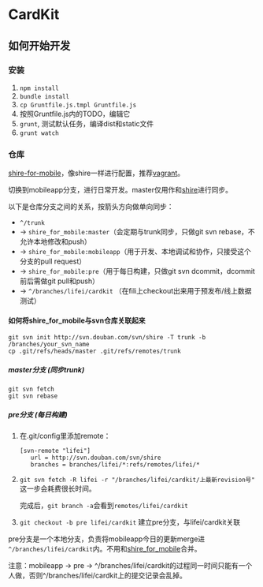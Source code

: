 
# CardKit

## 如何开始开发

### 安装

1. `npm install`
2. `bundle install`
3. `cp Gruntfile.js.tmpl Gruntfile.js`
4. 按照Gruntfile.js内的TODO，编辑它
5. `grunt`, 测试默认任务，编译dist和static文件
6. `grunt watch`

### 仓库

[shire-for-mobile](http://code.dapps.douban.com/shire_for_mobile)，像shire一样进行配置，推荐[vagrant](http://dou.bz/siv)。

切换到mobileapp分支，进行日常开发。master仅用作和[shire](http://svn.douban.com/svn/shire)进行同步。

以下是仓库分支之间的关系，按箭头方向做单向同步：

* `^/trunk` 
* -> `shire_for_mobile:master`（会定期与trunk同步，只做git svn rebase，不允许本地修改和push）
* -> `shire_for_mobile:mobileapp`（用于开发、本地调试和协作，只接受这个分支的pull request） 
* -> `shire_for_mobile:pre`（用于每日构建，只做git svn dcommit，dcommit前后需做git pull和push）
* -> `^/branches/lifei/cardkit` （在fili上checkout出来用于预发布/线上数据测试）

#### 如何将shire\_for\_mobile与svn仓库关联起来

```
git svn init http://svn.douban.com/svn/shire -T trunk -b /branches/your_svn_name
cp .git/refs/heads/master .git/refs/remotes/trunk
```

##### master分支 (同步trunk)

```
git svn fetch
git svn rebase
```

##### pre分支 (每日构建)

1. 在.git/config里添加remote：

    ```
    [svn-remote "lifei"]
       url = http://svn.douban.com/svn/shire
       branches = branches/lifei/*:refs/remotes/lifei/*
    ```

2. `git svn fetch -R lifei -r "/branches/lifei/cardkit/上最新revision号"` 这一步会耗费很长时间。

   完成后，`git branch -a`会看到`remotes/lifei/cardkit`

3. `git checkout -b pre lifei/cardkit` 建立pre分支，与lifei/cardkit关联

pre分支是一个本地分支，负责将mobileapp今日的更新merge进`^/branches/lifei/cardkit`内。不用和[shire\_for\_mobile](http://code/shire_for_mobile)合并。

注意：mobileapp -> pre -> ^/branches/lifei/cardkit的过程同一时间只能有一个人做，否则^/branches/lifei/cardkit上的提交记录会乱掉。
